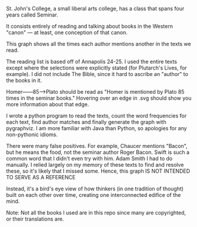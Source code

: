 St. John's College, a small liberal arts college, has a class that spans four years called Seminar.

It consists entirely of reading and talking about books in the Western "canon" — at least, one conception of that canon.

This graph shows all the times each author mentions another in the texts we read.


The reading list is based off of Annapolis 24-25. I used the entire texts except where the selections were explicitly stated (for Plutarch's Lives, for example).
I did not include The Bible, since it hard to ascribe an "author" to the books in it.

Homer——85——>Plato should be read as "Homer is mentioned by Plato 85 times in the seminar books."
Hovering over an edge in .svg should show you more information about that edge.

I wrote a python program to read the texts, count the word frequencies for each text, find author matches and finally generate the graph with pygraphviz. I am more familiar with Java than Python, so apologies for any non-pythonic idioms.

There were many false positives. For example, Chaucer mentions "Bacon", but he means the food, not the seminar author Roger Bacon. Swift is such a common word that I didn't even try with him. Adam Smith I had to do manually.
I relied largely on my memory of these texts to find and resolve these, so it's likely that I missed some. Hence, this graph IS NOT INTENDED TO SERVE AS A REFERENCE

Instead, it's a bird's eye view of how thinkers (in one tradition of thought) built on each other over time, creating one interconnected edifice of the mind.

Note: Not all the books I used are in this repo since many are copyrighted, or their translations are.
